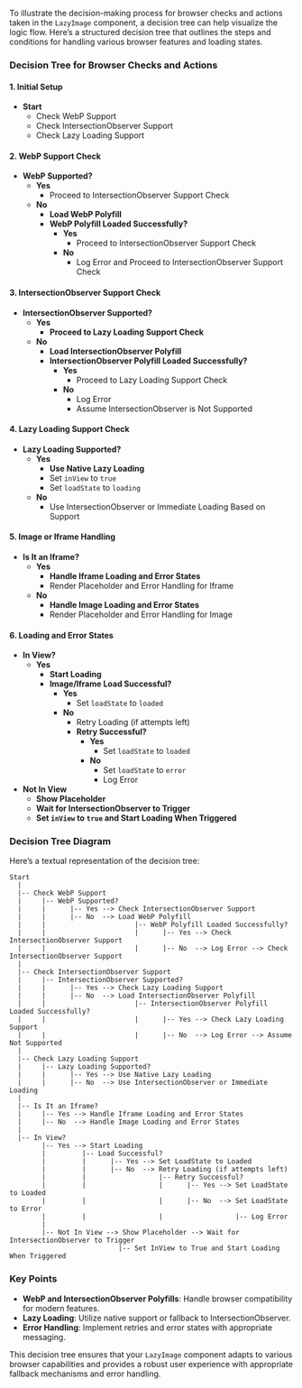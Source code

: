 To illustrate the decision-making process for browser checks and actions taken in the `LazyImage` component, a decision tree can help visualize the logic flow. Here’s a structured decision tree that outlines the steps and conditions for handling various browser features and loading states.

### Decision Tree for Browser Checks and Actions

#### 1. **Initial Setup**

- **Start**
  - Check WebP Support
  - Check IntersectionObserver Support
  - Check Lazy Loading Support

#### 2. **WebP Support Check**

- **WebP Supported?**
  - **Yes**
    - Proceed to IntersectionObserver Support Check
  - **No**
    - **Load WebP Polyfill**
    - **WebP Polyfill Loaded Successfully?**
      - **Yes**
        - Proceed to IntersectionObserver Support Check
      - **No**
        - Log Error and Proceed to IntersectionObserver Support Check

#### 3. **IntersectionObserver Support Check**

- **IntersectionObserver Supported?**
  - **Yes**
    - **Proceed to Lazy Loading Support Check**
  - **No**
    - **Load IntersectionObserver Polyfill**
    - **IntersectionObserver Polyfill Loaded Successfully?**
      - **Yes**
        - Proceed to Lazy Loading Support Check
      - **No**
        - Log Error
        - Assume IntersectionObserver is Not Supported

#### 4. **Lazy Loading Support Check**

- **Lazy Loading Supported?**
  - **Yes**
    - **Use Native Lazy Loading**
    - Set `inView` to `true`
    - Set `loadState` to `loading`
  - **No**
    - Use IntersectionObserver or Immediate Loading Based on Support

#### 5. **Image or Iframe Handling**

- **Is It an Iframe?**
  - **Yes**
    - **Handle Iframe Loading and Error States**
    - Render Placeholder and Error Handling for Iframe
  - **No**
    - **Handle Image Loading and Error States**
    - Render Placeholder and Error Handling for Image

#### 6. **Loading and Error States**

- **In View?**
  - **Yes**
    - **Start Loading**
    - **Image/Iframe Load Successful?**
      - **Yes**
        - Set `loadState` to `loaded`
      - **No**
        - Retry Loading (if attempts left)
        - **Retry Successful?**
          - **Yes**
            - Set `loadState` to `loaded`
          - **No**
            - Set `loadState` to `error`
            - Log Error
- **Not In View**
  - **Show Placeholder**
  - **Wait for IntersectionObserver to Trigger**
  - **Set `inView` to `true` and Start Loading When Triggered**

### Decision Tree Diagram

Here’s a textual representation of the decision tree:

```
Start
  |
  |-- Check WebP Support
  |     |-- WebP Supported?
  |     |      |-- Yes --> Check IntersectionObserver Support
  |     |      |-- No  --> Load WebP Polyfill
  |     |                      |-- WebP Polyfill Loaded Successfully?
  |     |                      |      |-- Yes --> Check IntersectionObserver Support
  |     |                      |      |-- No  --> Log Error --> Check IntersectionObserver Support
  |     
  |-- Check IntersectionObserver Support
  |     |-- IntersectionObserver Supported?
  |     |      |-- Yes --> Check Lazy Loading Support
  |     |      |-- No  --> Load IntersectionObserver Polyfill
  |     |                      |-- IntersectionObserver Polyfill Loaded Successfully?
  |     |                      |      |-- Yes --> Check Lazy Loading Support
  |     |                      |      |-- No  --> Log Error --> Assume Not Supported
  |     
  |-- Check Lazy Loading Support
  |     |-- Lazy Loading Supported?
  |     |      |-- Yes --> Use Native Lazy Loading
  |     |      |-- No  --> Use IntersectionObserver or Immediate Loading
  |     
  |-- Is It an Iframe?
  |     |-- Yes --> Handle Iframe Loading and Error States
  |     |-- No  --> Handle Image Loading and Error States
  |
  |-- In View?
        |-- Yes --> Start Loading
        |         |-- Load Successful?
        |         |      |-- Yes --> Set LoadState to Loaded
        |         |      |-- No  --> Retry Loading (if attempts left)
        |         |                  |-- Retry Successful?
        |         |                  |      |-- Yes --> Set LoadState to Loaded
        |         |                  |      |-- No  --> Set LoadState to Error
        |         |                  |                  |-- Log Error
        |
        |-- Not In View --> Show Placeholder --> Wait for IntersectionObserver to Trigger
                           |-- Set InView to True and Start Loading When Triggered
```

### Key Points

- **WebP and IntersectionObserver Polyfills**: Handle browser compatibility for modern features.
- **Lazy Loading**: Utilize native support or fallback to IntersectionObserver.
- **Error Handling**: Implement retries and error states with appropriate messaging.

This decision tree ensures that your `LazyImage` component adapts to various browser capabilities and provides a robust user experience with appropriate fallback mechanisms and error handling.
